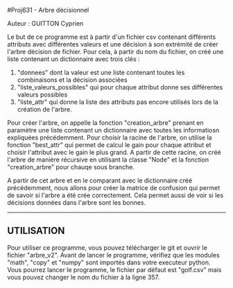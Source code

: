 #Proj631 - Arbre décisionnel

Auteur : GUITTON Cyprien

Le but de ce programme est à partir d'un fichier csv contenant différents attributs avec différentes valeurs et une décision à son extrémité de créer l'arbre décision de fichier.
Pour cela, à partir du nom du fichier, on créé une liste contenant un dictionnaire avec trois clés : 
1. "donnees" dont la valeur est une liste contenant toutes les combinaisons et la décision associées
2. "liste_valeurs_possibles" qui pour chaque attribut donne ses différentes valeurs possibles
3. "liste_attr" qui donne la liste des attributs pas encore utilisés lors de la création de l'arbre.

Pour créer l'arbre, on appelle la fonction "creation_arbre" prenant en paramètre une liste contenant un dictionnaire avec toutes les informatiosn expliquées précédemment. 
Pour choisir la racine de l'arbre, on utilise la fonction "best_attr" qui permet de calcul le gain pour chaque attribut et choisir l'attribut avec le gain le plus grand.
A partir de cette racine, on créé l'arbre de manière récursive en utilisant la classe "Node" et la fonction "creation_arbre" pour chauqe sous branche.

A partir de cet arbre et en le comparant avec le dictionnaire créé précédemment, nous allons pour créer la matrice de confusion qui permet de savoir si l'arbre a été crée correctement. 
Cela permet aussi de voir si les décisions données dans l'arbre sont les bonnes.

-------------------------------------------------------------------------------------------------------------------
UTILISATION
-------------------------------------------------------------------------------------------------------------------
Pour utiliser ce programme, vous pouvez télécharger le git et ouvrir le fichier "arbre_v2".
Avant de lancer le programme, vérifiez que les modules "math", "copy" et "numpy" sont importés dans votre executeur python.
Vous pourrez lancer le programme, le fichier par défaut est "golf.csv" mais vous pouvez changer le nom du fichier à la ligne 357.
